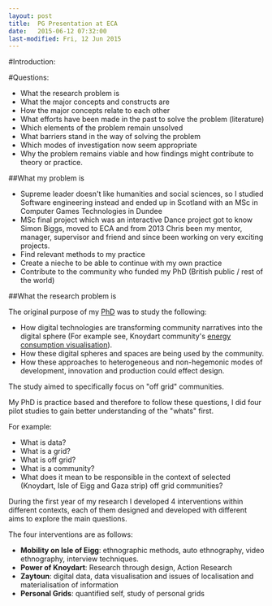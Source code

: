 ```yaml
---
layout: post
title:  PG Presentation at ECA
date:   2015-06-12 07:32:00
last-modified: Fri, 12 Jun 2015
---
```


[//]: # (<div id="wordcount" style="color:#2ecc40;"></div>)

#Introduction:

#Questions:

- What the research problem is
- What the major concepts and constructs are
- How the major concepts relate to each other
- What efforts have been made in the past to solve the problem (literature)
- Which elements of the problem remain unsolved
- What barriers stand in the way of solving the problem
- Which modes of investigation now seem appropriate
- Why the problem remains viable and how findings might contribute to theory or practice.

##What my problem is
- Supreme leader doesn't like humanities and social sciences, so I studied Software engineering instead and ended up in Scotland with an MSc in Computer Games Technologies in Dundee
- MSc final project which was an interactive Dance project got to know Simon Biggs, moved to ECA and from 2013 Chris been my mentor, manager, supervisor and friend and since been working on very exciting projects.
- Find relevant methods to my practice
- Create a nieche to be able to continue with my own practice
- Contribute to the community who funded my PhD (British public / rest of the world)



##What the research problem is

The original purpose of my [PhD][phd] was to study the following:

- How digital technologies are transforming community narratives into the digital sphere (For example see, Knoydart community's [energy consumption visualisation][knoydart-vis]).
- How these digital spheres and spaces are being used by the community.
- How these approaches to heterogeneous and non-hegemonic modes of development, innovation and production could effect design.

The study aimed to specifically focus on "off grid" communities.

My PhD is practice based and therefore to follow these questions, I did four pilot studies to gain better understanding of the "whats" first.

For example:

- What is data?
- What is a grid?
- What is off grid?
- What is a community?
- What does it mean to be responsible in the context of selected (Knoydart, Isle of Eigg and Gaza strip) off grid communities?


During the first year of my research I developed 4 interventions within different contexts, each of them designed and developed with different aims to explore the main questions.

The four interventions are as follows:

- **Mobility on Isle of Eigg**: ethnographic methods, auto ethnography, video ethnography, interview techniques.
- **Power of Knoydart**: Research through design, Action Research
- **Zaytoun**: digital data, data visualisation and issues of localisation and materialisation of information
- **Personal Grids**: quantified self, study of personal grids




[Knoydart renewables]:      http://www.knoydart-foundation.com/about/about-the-foundation/knoydart-renewables/
[jekyll-gh]:   https://github.com/jekyll/jekyll
[jekyll-help]: https://github.com/jekyll/jekyll-help
[eigg-mobility]:http://cyberscot.co.uk/bruce
[ETN]:http://www.ecotravelnetwork.co.uk
[etn-trial]:http://www.ecotravelnetwork.co.uk/ETN-News/eco-travel-network-starts-trial-on-isle-of-eigg
[Renault Bruce]:http://www.renault.co.uk/cars/electric-vehicles/twizy/twizy
[phd]:http://hadi.link/PhD/proposal
[knoydart-vis]:http://powerofknoydart.org
[lse-jamie]:http://blogs.lse.ac.uk/impactofsocialsciences/2014/09/14/book-review-visual-insights-a-practical-guide-to-making-sense-of-data/
[Jamie Cross]:http://www.sps.ed.ac.uk/staff/social_anthropology/cross_jamie
[Craig Martin]:http://designgeographies.wordpress.com/
[Chris Speed]:http://www.chrisspeed.net/
[arab spring]: http://www.theguardian.com/world/interactive/2011/mar/22/middle-east-protest-interactive-timeline
[phillip vannini]: http://lifeoffgrid.ca/
[moisy]:http://anaismoisy.com/
